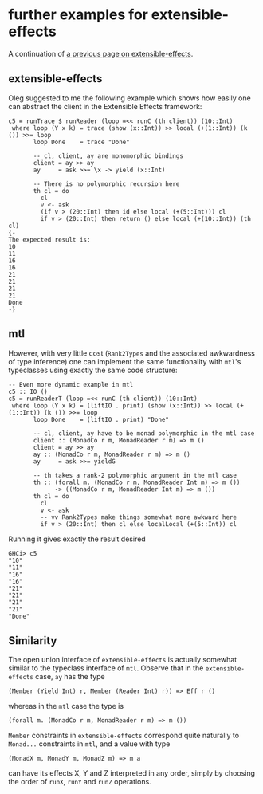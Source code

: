 # further examples for extensible-effects

A continuation of [a previous page on
extensible-effects](../extensible-effects-interleaving/).

## extensible-effects

Oleg suggested to me the following example which shows how easily one
can abstract the client in the Extensible Effects framework:

    c5 = runTrace $ runReader (loop =<< runC (th client)) (10::Int)
     where loop (Y x k) = trace (show (x::Int)) >> local (+(1::Int)) (k ()) >>= loop
           loop Done    = trace "Done"
    
           -- cl, client, ay are monomorphic bindings
           client = ay >> ay
           ay     = ask >>= \x -> yield (x::Int)
    
           -- There is no polymorphic recursion here
           th cl = do
             cl
             v <- ask
             (if v > (20::Int) then id else local (+(5::Int))) cl
             if v > (20::Int) then return () else local (+(10::Int)) (th cl)
    {-
    The expected result is:
    10
    11
    16
    16
    21
    21
    21
    21
    Done
    -}

## mtl

However, with very little cost (`Rank2Types` and the associated
awkwardness of type inference) one can implement the same
functionality with `mtl`'s typeclasses using exactly the same
code structure:

    -- Even more dynamic example in mtl
    c5 :: IO ()
    c5 = runReaderT (loop =<< runC (th client)) (10::Int)
     where loop (Y x k) = (liftIO . print) (show (x::Int)) >> local (+(1::Int)) (k ()) >>= loop
           loop Done    = (liftIO . print) "Done"
    
           -- cl, client, ay have to be monad polymorphic in the mtl case
           client :: (MonadCo r m, MonadReader r m) => m ()
           client = ay >> ay
           ay :: (MonadCo r m, MonadReader r m) => m ()
           ay     = ask >>= yieldG
    
           -- th takes a rank-2 polymorphic argument in the mtl case
           th :: (forall m. (MonadCo r m, MonadReader Int m) => m ())
                 -> ((MonadCo r m, MonadReader Int m) => m ())
           th cl = do
             cl
             v <- ask
             -- vv Rank2Types make things somewhat more awkward here
             if v > (20::Int) then cl else localLocal (+(5::Int)) cl

Running it gives exactly the result desired

    GHCi> c5
    "10"
    "11"
    "16"
    "16"
    "21"
    "21"
    "21"
    "21"
    "Done"

## Similarity

The open union interface of `extensible-effects` is actually somewhat
similar to the typeclass interface of `mtl`.  Observe that in the
`extensible-effects` case, `ay` has the type

    (Member (Yield Int) r, Member (Reader Int) r)) => Eff r ()

whereas in the `mtl` case the type is

    (forall m. (MonadCo r m, MonadReader r m) => m ())

`Member` constraints in `extensible-effects` correspond quite
naturally to `Monad...` constraints in `mtl`, and a value with type

    (MonadX m, MonadY m, MonadZ m) => m a

can have its effects X, Y and Z interpreted in any order, simply
by choosing the order of `runX`, `runY` and `runZ` operations.


